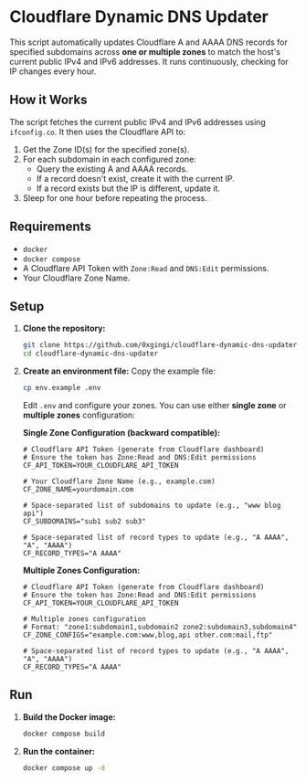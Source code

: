# Cloudflare Dynamic DNS Updater

This script automatically updates Cloudflare A and AAAA DNS records for specified subdomains across **one or multiple zones** to match the host's current public IPv4 and IPv6 addresses. It runs continuously, checking for IP changes every hour.

## How it Works

The script fetches the current public IPv4 and IPv6 addresses using `ifconfig.co`. It then uses the Cloudflare API to:

1.  Get the Zone ID(s) for the specified zone(s).
2.  For each subdomain in each configured zone:
    *   Query the existing A and AAAA records.
    *   If a record doesn't exist, create it with the current IP.
    *   If a record exists but the IP is different, update it.
3.  Sleep for one hour before repeating the process.

## Requirements

*   `docker`
*   `docker compose`
*   A Cloudflare API Token with `Zone:Read` and `DNS:Edit` permissions.
*   Your Cloudflare Zone Name.

## Setup

1.  **Clone the repository:**
    ```bash
    git clone https://github.com/0xgingi/cloudflare-dynamic-dns-updater
    cd cloudflare-dynamic-dns-updater
    ```
2.  **Create an environment file:**
    Copy the example file:
    ```bash
    cp env.example .env
    ```
    Edit `.env` and configure your zones. You can use either **single zone** or **multiple zones** configuration:

    **Single Zone Configuration (backward compatible):**
    ```dotenv
    # Cloudflare API Token (generate from Cloudflare dashboard)
    # Ensure the token has Zone:Read and DNS:Edit permissions
    CF_API_TOKEN=YOUR_CLOUDFLARE_API_TOKEN

    # Your Cloudflare Zone Name (e.g., example.com)
    CF_ZONE_NAME=yourdomain.com

    # Space-separated list of subdomains to update (e.g., "www blog api")
    CF_SUBDOMAINS="sub1 sub2 sub3"

    # Space-separated list of record types to update (e.g., "A AAAA", "A", "AAAA")
    CF_RECORD_TYPES="A AAAA"
    ```

    **Multiple Zones Configuration:**
    ```dotenv
    # Cloudflare API Token (generate from Cloudflare dashboard)
    # Ensure the token has Zone:Read and DNS:Edit permissions
    CF_API_TOKEN=YOUR_CLOUDFLARE_API_TOKEN

    # Multiple zones configuration
    # Format: "zone1:subdomain1,subdomain2 zone2:subdomain3,subdomain4"
    CF_ZONE_CONFIGS="example.com:www,blog,api other.com:mail,ftp"

    # Space-separated list of record types to update (e.g., "A AAAA", "A", "AAAA")
    CF_RECORD_TYPES="A AAAA"
    ```

## Run

1.  **Build the Docker image:**
    ```bash
    docker compose build
    ```
2.  **Run the container:**
    ```bash
    docker compose up -d
    ```
